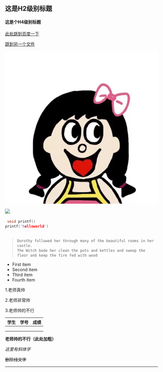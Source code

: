 ## 这是H2级别标题

#### 这是个H4级别标题

[此处跳到百度一下](http://www.baidu.com)

[跳到另一个文件](another.md)

![abc](b-ssl.duitang.jpg)

![](https://pic1.zhimg.com/v2-f0e7ed94a09504881fa21a96ea632b43_r.jpg)

```c
 void printf()
printf('helloworld')
     
```

> ```
> Dorothy followed her through many of the beautiful rooms in her castle.
> The Witch bade her clean the pots and kettles and sweep the floor and keep the fire fed with wood
> ```
>
> 

<ul>
    <li>First item</li>
<li>Second item</li>
<li>Third item</li>
<li>Fourth item</li>
</ul>

1.老师真帅

2.老师非常帅

3.老师帅的不行

| 学生 | 学号 | 成绩 |
| ---- | ---- | ---- |
|      |      |      |
|      |      |      |
|      |      |      |

**老师帅的不行（此处加粗）**

*这里有斜体字*

~~删除线文字~~

<hr size= "20" />

